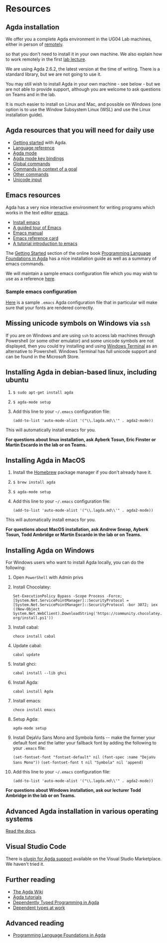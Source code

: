 # Resources

## Agda installation

We offer you a complete Agda environment in the UG04 Lab machines, either in person of [remotely](remote-lab.md).

so that you don't need to install it in your own machine. We also explain how to work remotely in the first [lab lecture](/files/LectureNotes/files/lab1.lagda.md).

We are using Agda 2.6.2, the latest version at the time of writing. There is a standard library, but we are not going to use it.

You may still wish to install Agda in your own machine - see below - but we are not able to provide support, although you are welcome to ask questions on Teams and in the lab.

It is much easier to install on Linux and Mac, and possible on Windows (one option is to use the Window Subsystem Linux (WSL) and use the Linux installation guide).

## Agda resources that you will need for daily use

 * [Getting started](https://agda.readthedocs.io/en/latest/getting-started/index.html) with Agda.
 * [Language reference](https://agda.readthedocs.io/en/latest/language/index.html)
 * [Agda mode](https://agda.readthedocs.io/en/latest/tools/emacs-mode.html)
 * [Agda mode key bindings](https://agda.readthedocs.io/en/latest/tools/emacs-mode.html#keybindings)
 * [Global commands](https://agda.readthedocs.io/en/latest/tools/emacs-mode.html#global-commands)
 * [Commands in context of a goal](https://agda.readthedocs.io/en/latest/tools/emacs-mode.html#commands-in-context-of-a-goal)
 * [Other commands](https://agda.readthedocs.io/en/latest/tools/emacs-mode.html#other-commands)
 * [Unicode input](https://agda.readthedocs.io/en/latest/tools/emacs-mode.html#unicode-input)

## Emacs resources

Agda has a very nice interactive environment for writing programs which works in the text editor [emacs](http://www.gnu.org/software/emacs/).

 * [Install emacs](https://www.gnu.org/software/emacs/download.html)
 * [A guided tour of Emacs](https://www.gnu.org/software/emacs/tour/index.html)
 * [Emacs manual](https://www.gnu.org/software/emacs/manual/html_node/emacs/index.html)
 * [Emacs reference card](https://www.gnu.org/software/emacs/refcards/pdf/refcard.pdf)
 * [A tutorial introduction to emacs](https://www2.lib.uchicago.edu/keith/tcl-course/emacs-tutorial.html)

The [Getting Started](https://plfa.github.io/GettingStarted/) section of the online book
[Programming Language Foundations in Agda](https://plfa.github.io/) has a nice installation guide as well as a summary of emacs commands.

We will maintain a sample emacs configuration file which you may wish to use as a reference [here](https://git.cs.bham.ac.uk/mhe/afp-learning/-/blob/main/files/Resources/sample.emacs).

### Sample emacs configuration

[Here](sample.emacs) is a sample `.emacs` Agda configuration file that in particular will make sure that your fonts are rendered correctly.

## Missing unicode symbols on Windows via `ssh`

If you are on Windows and are using `ssh` to access lab machines through Powershell (or some other emulator) and some unicode symbols are not displayed, then you could try installing and using [Windows Terminal](https://www.microsoft.com/en-us/p/windows-terminal/9n0dx20hk701?activetab=pivot:overviewtab) as an alternative to Powershell. Windows Terminal has full unicode support and can be found in the Microsoft Store.

## Installing Agda in debian-based linux, including ubuntu

1. `$ sudo apt-get install agda`

1. `$ agda-mode setup`

1. Add this line to your `~/.emacs` configuration file:

   `(add-to-list 'auto-mode-alist '("\\.lagda.md\\'" . agda2-mode))`

This will automatically install emacs for you.

**For questions about linux installation, ask Ayberk Tosun, Eric Finster or Martin Escardo in the lab or on Teams.**


## Installing Agda in MacOS

1. Install the [Homebrew](https://brew.sh/) package manager if you don't already have it.

1. `$ brew install agda`

1. `$ agda-mode setup`

1. Add this line to your `~/.emacs` configuration file:

   `(add-to-list 'auto-mode-alist '("\\.lagda.md\\'" . agda2-mode))`

This will automatically install emacs for you.

**For questions about MacOS installation, ask Andrew Sneap, Ayberk Tosun, Todd Ambridge or Martin Escardo in the lab or on Teams.**

## Installing Agda on Windows

For Windows users who want to install Agda locally, you can do the following:

1. Open `PowerShell` with Admin privs

1. Install Chocolatey:

   `Set-ExecutionPolicy Bypass -Scope Process -Force; [System.Net.ServicePointManager]::SecurityProtocol = [System.Net.ServicePointManager]::SecurityProtocol -bor 3072; iex ((New-Object System.Net.WebClient).DownloadString('https://community.chocolatey.org/install.ps1'))`

1. Install cabal:

   `choco install cabal`

1. Update cabal:

   `cabal update`

1. Install ghci:

   `cabal install --lib ghci`

1. Install Agda:

   `cabal install Agda`

1. Install emacs:

   `choco install emacs`

1. Setup Agda:

   `agda-mode setup`

1. Install DejaVu Sans Mono and Symbola fonts -- make the former your default font and the latter your fallback font by adding the following to your `.emacs` file:

   `(set-fontset-font "fontset-default" nil (font-spec :name "DejaVu Sans Mono"))`
   `(set-fontset-font t nil "Symbola" nil 'append)`

1. Add this line to your `~/.emacs` configuration file:

   `(add-to-list 'auto-mode-alist '("\\.lagda.md\\'" . agda2-mode))`

**For questions about Windows installation, ask our lecturer Todd Ambridge in the lab or on Teams.**

## Advanced Agda installation in various operating systems

[Read the docs](https://agda.readthedocs.io/en/latest/getting-started/installation.html).

## Visual Studio Code

There is [plugin for Agda support](https://marketplace.visualstudio.com/items?itemName=banacorn.agda-mode) available on the Visual Studio Marketplace. We haven't tried it.

## Further reading

 * [The Agda Wiki](https://wiki.portal.chalmers.se/agda/pmwiki.php)
 * [Agda tutorials](https://wiki.portal.chalmers.se/agda/Main/Othertutorials)
 * [Dependently Typed Programming in Agda](http://www.cse.chalmers.se/~ulfn/papers/afp08/tutorial.pdf)
 * [Dependent types at work](http://www.cse.chalmers.se/~peterd/papers/DependentTypesAtWork.pdf)

## Advanced reading

 * [Programming Language Foundations in Agda](https://plfa.github.io/)
